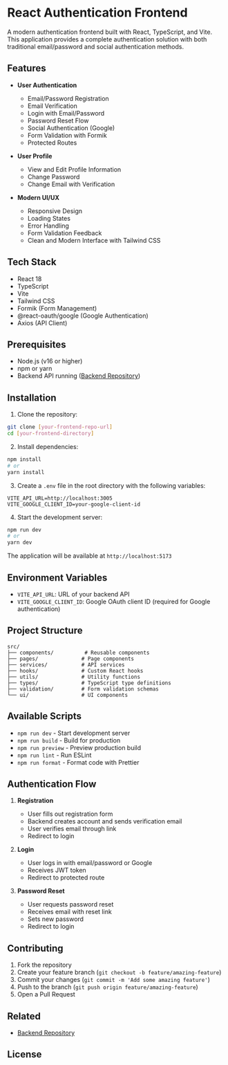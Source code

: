 # React Authentication Frontend

A modern authentication frontend built with React, TypeScript, and Vite. This application provides a complete authentication solution with both traditional email/password and social authentication methods.

## Features

- **User Authentication**

  - Email/Password Registration
  - Email Verification
  - Login with Email/Password
  - Password Reset Flow
  - Social Authentication (Google)
  - Form Validation with Formik
  - Protected Routes

- **User Profile**

  - View and Edit Profile Information
  - Change Password
  - Change Email with Verification

- **Modern UI/UX**
  - Responsive Design
  - Loading States
  - Error Handling
  - Form Validation Feedback
  - Clean and Modern Interface with Tailwind CSS

## Tech Stack

- React 18
- TypeScript
- Vite
- Tailwind CSS
- Formik (Form Management)
- @react-oauth/google (Google Authentication)
- Axios (API Client)

## Prerequisites

- Node.js (v16 or higher)
- npm or yarn
- Backend API running ([Backend Repository](https://github.com/mrsvolodya/node_auth-app.git))

## Installation

1. Clone the repository:

```bash
git clone [your-frontend-repo-url]
cd [your-frontend-directory]
```

2. Install dependencies:

```bash
npm install
# or
yarn install
```

3. Create a `.env` file in the root directory with the following variables:

```env
VITE_API_URL=http://localhost:3005
VITE_GOOGLE_CLIENT_ID=your-google-client-id
```

4. Start the development server:

```bash
npm run dev
# or
yarn dev
```

The application will be available at `http://localhost:5173`

## Environment Variables

- `VITE_API_URL`: URL of your backend API
- `VITE_GOOGLE_CLIENT_ID`: Google OAuth client ID (required for Google authentication)

## Project Structure

```
src/
├── components/          # Reusable components
├── pages/              # Page components
├── services/           # API services
├── hooks/              # Custom React hooks
├── utils/              # Utility functions
├── types/              # TypeScript type definitions
├── validation/         # Form validation schemas
└── ui/                 # UI components
```

## Available Scripts

- `npm run dev` - Start development server
- `npm run build` - Build for production
- `npm run preview` - Preview production build
- `npm run lint` - Run ESLint
- `npm run format` - Format code with Prettier

## Authentication Flow

1. **Registration**

   - User fills out registration form
   - Backend creates account and sends verification email
   - User verifies email through link
   - Redirect to login

2. **Login**

   - User logs in with email/password or Google
   - Receives JWT token
   - Redirect to protected route

3. **Password Reset**
   - User requests password reset
   - Receives email with reset link
   - Sets new password
   - Redirect to login

## Contributing

1. Fork the repository
2. Create your feature branch (`git checkout -b feature/amazing-feature`)
3. Commit your changes (`git commit -m 'Add some amazing feature'`)
4. Push to the branch (`git push origin feature/amazing-feature`)
5. Open a Pull Request

## Related

- [Backend Repository](https://github.com/mrsvolodya/node_auth-app.git)

## License
